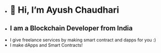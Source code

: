 - # 👋 Hi, I’m Ayush Chaudhari
- ## I am a Blockchain Developer from India
- I give freelance services by making smart contract and dapps for you :)
- I make dApps and Smart Contracts!



